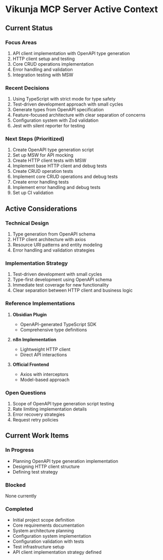 # Vikunja MCP Server Active Context

## Current Status

### Focus Areas

1. API client implementation with OpenAPI type generation
2. HTTP client setup and testing
3. Core CRUD operations implementation
4. Error handling and validation
5. Integration testing with MSW

### Recent Decisions

1. Using TypeScript with strict mode for type safety
2. Test-driven development approach with small cycles
3. Generate types from OpenAPI specification
4. Feature-focused architecture with clear separation of concerns
5. Configuration system with Zod validation
6. Jest with silent reporter for testing

### Next Steps (Prioritized)

1. Create OpenAPI type generation script
2. Set up MSW for API mocking
3. Create HTTP client tests with MSW
4. Implement base HTTP client and debug tests
5. Create CRUD operation tests
6. Implement core CRUD operations and debug tests
7. Create error handling tests
8. Implement error handling and debug tests
9. Set up CI validation

## Active Considerations

### Technical Design

1. Type generation from OpenAPI schema
2. HTTP client architecture with axios
3. Resource URI patterns and entity modeling
4. Error handling and validation strategies

### Implementation Strategy

1. Test-driven development with small cycles
2. Type-first development using OpenAPI schema
3. Immediate test coverage for new functionality
4. Clear separation between HTTP client and business logic

### Reference Implementations

1. **Obsidian Plugin**

   - OpenAPI-generated TypeScript SDK
   - Comprehensive type definitions

2. **n8n Implementation**

   - Lightweight HTTP client
   - Direct API interactions

3. **Official Frontend**
   - Axios with interceptors
   - Model-based approach

### Open Questions

1. Scope of OpenAPI type generation script testing
2. Rate limiting implementation details
3. Error recovery strategies
4. Request retry policies

## Current Work Items

### In Progress

- Planning OpenAPI type generation implementation
- Designing HTTP client structure
- Defining test strategy

### Blocked

None currently

### Completed

- Initial project scope definition
- Core requirements documentation
- System architecture planning
- Configuration system implementation
- Configuration validation with tests
- Test infrastructure setup
- API client implementation strategy defined
